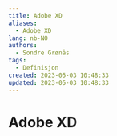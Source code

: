 ```yaml
---
title: Adobe XD
aliases: 
  - Adobe XD
lang: nb-NO
authors:
  - Sondre Grønås
tags:
  - Definisjon
created: 2023-05-03 10:48:33
updated: 2023-05-03 10:48:33
---
```

# Adobe XD
